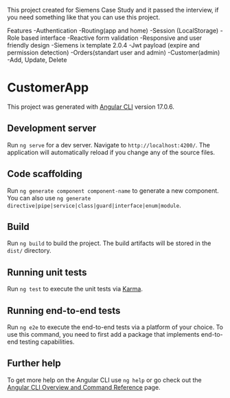 This project created for Siemens Case Study and it passed the interview, if you need something like that you can use this project.

Features
-Authentication
-Routing(app and home)
-Session (LocalStorage) 
-Role based interface
-Reactive form validation
-Responsive and user friendly design
-Siemens ix template 2.0.4
-Jwt payload (expire and permission detection)
-Orders(standart user and admin)
-Customer(admin)
-Add, Update, Delete

# CustomerApp

This project was generated with [Angular CLI](https://github.com/angular/angular-cli) version 17.0.6.

## Development server

Run `ng serve` for a dev server. Navigate to `http://localhost:4200/`. The application will automatically reload if you change any of the source files.

## Code scaffolding

Run `ng generate component component-name` to generate a new component. You can also use `ng generate directive|pipe|service|class|guard|interface|enum|module`.

## Build

Run `ng build` to build the project. The build artifacts will be stored in the `dist/` directory.

## Running unit tests

Run `ng test` to execute the unit tests via [Karma](https://karma-runner.github.io).

## Running end-to-end tests

Run `ng e2e` to execute the end-to-end tests via a platform of your choice. To use this command, you need to first add a package that implements end-to-end testing capabilities.

## Further help

To get more help on the Angular CLI use `ng help` or go check out the [Angular CLI Overview and Command Reference](https://angular.io/cli) page.
